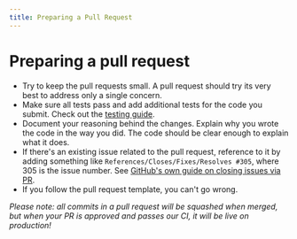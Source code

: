 ```yaml
---
title: Preparing a Pull Request
---
```


# Preparing a pull request

- Try to keep the pull requests small. A pull request should try its very best to address only a single concern.
- Make sure all tests pass and add additional tests for the code you submit. Check out the [testing guide](/tests).
- Document your reasoning behind the changes. Explain why you wrote the code in the way you did. The code should be clear enough to explain what it does.
- If there's an existing issue related to the pull request, reference to it by adding something like `References/Closes/Fixes/Resolves #305`, where 305 is the issue number. See [GitHub's own guide on closing issues via PR](https://github.com/blog/1506-closing-issues-via-pull-requests).
- If you follow the pull request template, you can't go wrong.

_Please note: all commits in a pull request will be squashed when merged, but when your PR is approved and passes our CI, it will be live on production!_
